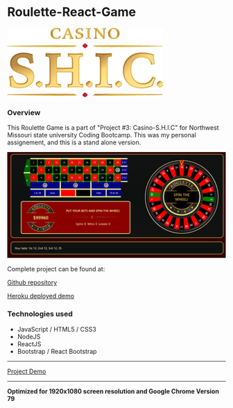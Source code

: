 # Roulette-React-Game

![Logo](public/resources/shic_logo2.png)

### Overview

This Roulette Game is a part of "Project #3: Casino-S.H.I.C" for Northwest Missouri state university Coding Bootcamp.
This was my personal assignement, and this is a stand alone version.


![Screenshot](public/resources/screen.jpg)

Complete project can be found at:

[Github repository](https://github.com/VINAYCHARY07/Casino-Roulette-Game)

[Heroku deployed demo](https://casino-shic.herokuapp.com/)

### Technologies used

* JavaScript / HTML5 / CSS3
* NodeJS
* ReactJS
* Bootstrap / React Bootstrap

---

[Project Demo](https://github.com/VINAYCHARY07/Casino-Roulette-Game)

---

**Optimized for 1920x1080 screen resolution and Google Chrome Version 79**





